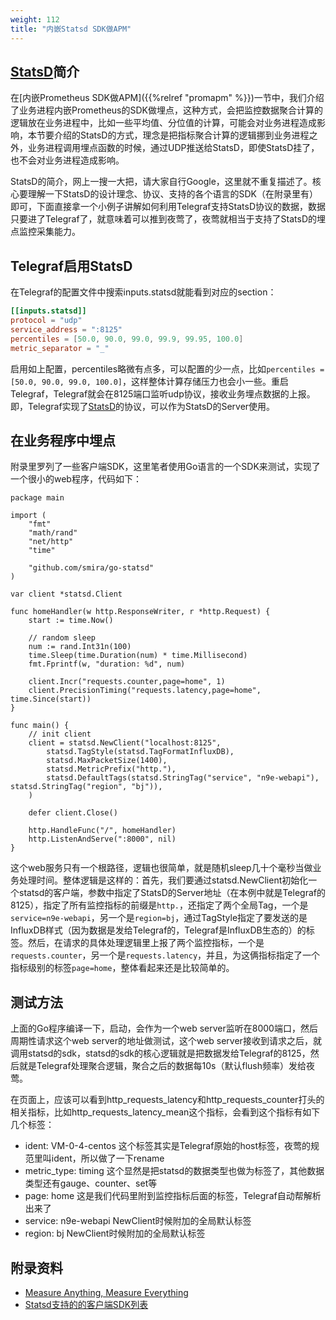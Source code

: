 ```yaml
---
weight: 112
title: "内嵌Statsd SDK做APM"
---
```


## [StatsD](https://github.com/statsd/statsd)简介

在[内嵌Prometheus SDK做APM]({{%relref "promapm" %}})一节中，我们介绍了业务进程内嵌Prometheus的SDK做埋点，这种方式，会把监控数据聚合计算的逻辑放在业务进程中，比如一些平均值、分位值的计算，可能会对业务进程造成影响，本节要介绍的StatsD的方式，理念是把指标聚合计算的逻辑挪到业务进程之外，业务进程调用埋点函数的时候，通过UDP推送给StatsD，即使StatsD挂了，也不会对业务进程造成影响。

StatsD的简介，网上一搜一大把，请大家自行Google，这里就不重复描述了。核心要理解一下StatsD的设计理念、协议、支持的各个语言的SDK（在附录里有）即可，下面直接拿一个小例子讲解如何利用Telegraf支持StatsD协议的数据，数据只要进了Telegraf了，就意味着可以推到夜莺了，夜莺就相当于支持了StatsD的埋点监控采集能力。

## Telegraf启用StatsD

在Telegraf的配置文件中搜索inputs.statsd就能看到对应的section：

```toml
[[inputs.statsd]]
protocol = "udp"
service_address = ":8125"
percentiles = [50.0, 90.0, 99.0, 99.9, 99.95, 100.0]
metric_separator = "_"
```

启用如上配置，percentiles略微有点多，可以配置的少一点，比如`percentiles = [50.0, 90.0, 99.0, 100.0]`，这样整体计算存储压力也会小一些。重启Telegraf，Telegraf就会在8125端口监听udp协议，接收业务埋点数据的上报。即，Telegraf实现了[StatsD](https://github.com/statsd/statsd)的协议，可以作为StatsD的Server使用。

## 在业务程序中埋点

附录里罗列了一些客户端SDK，这里笔者使用Go语言的一个SDK来测试，实现了一个很小的web程序，代码如下：

```golang
package main

import (
	"fmt"
	"math/rand"
	"net/http"
	"time"

	"github.com/smira/go-statsd"
)

var client *statsd.Client

func homeHandler(w http.ResponseWriter, r *http.Request) {
	start := time.Now()

	// random sleep
	num := rand.Int31n(100)
	time.Sleep(time.Duration(num) * time.Millisecond)
	fmt.Fprintf(w, "duration: %d", num)

	client.Incr("requests.counter,page=home", 1)
	client.PrecisionTiming("requests.latency,page=home", time.Since(start))
}

func main() {
	// init client
	client = statsd.NewClient("localhost:8125",
		statsd.TagStyle(statsd.TagFormatInfluxDB),
		statsd.MaxPacketSize(1400),
		statsd.MetricPrefix("http."),
		statsd.DefaultTags(statsd.StringTag("service", "n9e-webapi"), statsd.StringTag("region", "bj")),
	)

	defer client.Close()

	http.HandleFunc("/", homeHandler)
	http.ListenAndServe(":8000", nil)
}
```

这个web服务只有一个根路径，逻辑也很简单，就是随机sleep几十个毫秒当做业务处理时间。整体逻辑是这样的：首先，我们要通过statsd.NewClient初始化一个statsd的客户端，参数中指定了StatsD的Server地址（在本例中就是Telegraf的8125），指定了所有监控指标的前缀是`http.`，还指定了两个全局Tag，一个是`service=n9e-webapi`，另一个是`region=bj`，通过TagStyle指定了要发送的是InfluxDB样式（因为数据是发给Telegraf的，Telegraf是InfluxDB生态的）的标签。然后，在请求的具体处理逻辑里上报了两个监控指标，一个是`requests.counter`，另一个是`requests.latency`，并且，为这俩指标指定了一个指标级别的标签`page=home`，整体看起来还是比较简单的。

## 测试方法

上面的Go程序编译一下，启动，会作为一个web server监听在8000端口，然后周期性请求这个web server的地址做测试，这个web server接收到请求之后，就调用statsd的sdk，statsd的sdk的核心逻辑就是把数据发给Telegraf的8125，然后就是Telegraf处理聚合逻辑，聚合之后的数据每10s（默认flush频率）发给夜莺。

在页面上，应该可以看到http_requests_latency和http_requests_counter打头的相关指标，比如http_requests_latency_mean这个指标，会看到这个指标有如下几个标签：

- ident: VM-0-4-centos 这个标签其实是Telegraf原始的host标签，夜莺的规范里叫ident，所以做了一下rename
- metric_type: timing 这个显然是把statsd的数据类型也做为标签了，其他数据类型还有gauge、counter、set等
- page: home 这是我们代码里附到监控指标后面的标签，Telegraf自动帮解析出来了
- service: n9e-webapi NewClient时候附加的全局默认标签
- region: bj NewClient时候附加的全局默认标签


## 附录资料

- [Measure Anything, Measure Everything](https://codeascraft.com/2011/02/15/measure-anything-measure-everything/)
- [Statsd支持的的客户端SDK列表](https://github.com/statsd/statsd/wiki#client-implementations)


